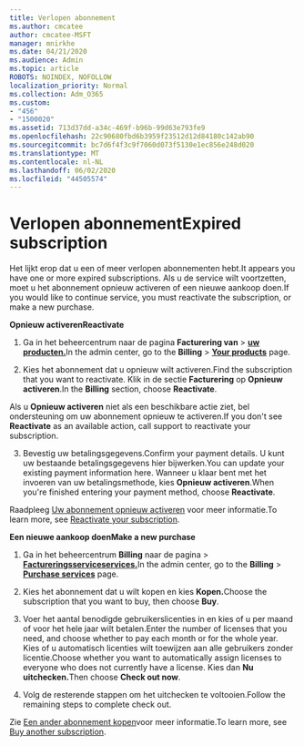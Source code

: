 ```yaml
---
title: Verlopen abonnement
ms.author: cmcatee
author: cmcatee-MSFT
manager: mnirkhe
ms.date: 04/21/2020
ms.audience: Admin
ms.topic: article
ROBOTS: NOINDEX, NOFOLLOW
localization_priority: Normal
ms.collection: Adm_O365
ms.custom:
- "456"
- "1500020"
ms.assetid: 713d37dd-a34c-469f-b96b-99d63e793fe9
ms.openlocfilehash: 22c90680fbd6b3959f23512d12d84180c142ab90
ms.sourcegitcommit: bc7d6f4f3c9f7060d073f5130e1ec856e248d020
ms.translationtype: MT
ms.contentlocale: nl-NL
ms.lasthandoff: 06/02/2020
ms.locfileid: "44505574"
---
```

# <a name="expired-subscription"></a><span data-ttu-id="72c98-102">Verlopen abonnement</span><span class="sxs-lookup"><span data-stu-id="72c98-102">Expired subscription</span></span>

<span data-ttu-id="72c98-103">Het lijkt erop dat u een of meer verlopen abonnementen hebt.</span><span class="sxs-lookup"><span data-stu-id="72c98-103">It appears you have one or more expired subscriptions.</span></span> <span data-ttu-id="72c98-104">Als u de service wilt voortzetten, moet u het abonnement opnieuw activeren of een nieuwe aankoop doen.</span><span class="sxs-lookup"><span data-stu-id="72c98-104">If you would like to continue service, you must reactivate the subscription, or make a new purchase.</span></span>
  
<span data-ttu-id="72c98-105">**Opnieuw activeren**</span><span class="sxs-lookup"><span data-stu-id="72c98-105">**Reactivate**</span></span>
  
1. <span data-ttu-id="72c98-106">Ga in het beheercentrum naar de pagina **Facturering van** \> **[uw producten.](https://go.microsoft.com/fwlink/p/?linkid=842054)**</span><span class="sxs-lookup"><span data-stu-id="72c98-106">In the admin center, go to the **Billing** \> **[Your products](https://go.microsoft.com/fwlink/p/?linkid=842054)** page.</span></span>

2. <span data-ttu-id="72c98-107">Kies het abonnement dat u opnieuw wilt activeren.</span><span class="sxs-lookup"><span data-stu-id="72c98-107">Find the subscription that you want to reactivate.</span></span> <span data-ttu-id="72c98-108">Klik in de sectie **Facturering** op **Opnieuw activeren**.</span><span class="sxs-lookup"><span data-stu-id="72c98-108">In the **Billing** section, choose **Reactivate**.</span></span>

<span data-ttu-id="72c98-109">Als u **Opnieuw activeren** niet als een beschikbare actie ziet, bel ondersteuning om uw abonnement opnieuw te activeren.</span><span class="sxs-lookup"><span data-stu-id="72c98-109">If you don't see **Reactivate** as an available action, call support to reactivate your subscription.</span></span>

3. <span data-ttu-id="72c98-110">Bevestig uw betalingsgegevens.</span><span class="sxs-lookup"><span data-stu-id="72c98-110">Confirm your payment details.</span></span> <span data-ttu-id="72c98-111">U kunt uw bestaande betalingsgegevens hier bijwerken.</span><span class="sxs-lookup"><span data-stu-id="72c98-111">You can update your existing payment information here.</span></span> <span data-ttu-id="72c98-112">Wanneer u klaar bent met het invoeren van uw betalingsmethode, kies **Opnieuw activeren**.</span><span class="sxs-lookup"><span data-stu-id="72c98-112">When you're finished entering your payment method, choose **Reactivate**.</span></span>

<span data-ttu-id="72c98-113">Raadpleeg [Uw abonnement opnieuw activeren](https://docs.microsoft.com/microsoft-365/commerce/subscriptions/reactivate-your-subscription) voor meer informatie.</span><span class="sxs-lookup"><span data-stu-id="72c98-113">To learn more, see [Reactivate your subscription](https://docs.microsoft.com/microsoft-365/commerce/subscriptions/reactivate-your-subscription).</span></span>

<span data-ttu-id="72c98-114">**Een nieuwe aankoop doen**</span><span class="sxs-lookup"><span data-stu-id="72c98-114">**Make a new purchase**</span></span>
  
1. <span data-ttu-id="72c98-115">Ga in het beheercentrum **Billing** naar de pagina \> **[Factureringsserviceservices.](https://go.microsoft.com/fwlink/p/?linkid=868433)**</span><span class="sxs-lookup"><span data-stu-id="72c98-115">In the admin center, go to the **Billing** \> **[Purchase services](https://go.microsoft.com/fwlink/p/?linkid=868433)** page.</span></span>

2. <span data-ttu-id="72c98-116">Kies het abonnement dat u wilt kopen en kies **Kopen.**</span><span class="sxs-lookup"><span data-stu-id="72c98-116">Choose the subscription that you want to buy, then choose **Buy**.</span></span>

3. <span data-ttu-id="72c98-117">Voer het aantal benodigde gebruikerslicenties in en kies of u per maand of voor het hele jaar wilt betalen.</span><span class="sxs-lookup"><span data-stu-id="72c98-117">Enter the number of licenses that you need, and choose whether to pay each month or for the whole year.</span></span> <span data-ttu-id="72c98-118">Kies of u automatisch licenties wilt toewijzen aan alle gebruikers zonder licentie.</span><span class="sxs-lookup"><span data-stu-id="72c98-118">Choose whether you want to automatically assign licenses to everyone who does not currently have a license.</span></span> <span data-ttu-id="72c98-119">Kies dan **Nu uitchecken.**</span><span class="sxs-lookup"><span data-stu-id="72c98-119">Then choose **Check out now**.</span></span>

4. <span data-ttu-id="72c98-120">Volg de resterende stappen om het uitchecken te voltooien.</span><span class="sxs-lookup"><span data-stu-id="72c98-120">Follow the remaining steps to complete check out.</span></span>

<span data-ttu-id="72c98-121">Zie [Een ander abonnement kopen](https://docs.microsoft.com/microsoft-365/commerce/buy-another-subscription)voor meer informatie.</span><span class="sxs-lookup"><span data-stu-id="72c98-121">To learn more, see [Buy another subscription](https://docs.microsoft.com/microsoft-365/commerce/buy-another-subscription).</span></span>